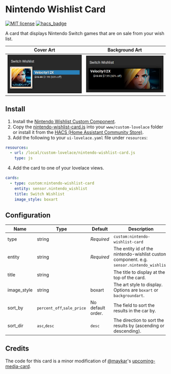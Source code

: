 # Nintendo Wishlist Card

[![MIT license](https://img.shields.io/badge/License-MIT-blue.svg)](LICENSE) [![hacs_badge](https://img.shields.io/badge/HACS-Default-orange.svg)](https://github.com/custom-components/hacs)

A card that displays Nintendo Switch games that are on sale from your wish list.

| Cover Art                                                                                                               | Background Art                                                                                                                    |
| ----------------------------------------------------------------------------------------------------------------------- | --------------------------------------------------------------------------------------------------------------------------------- |
| <img src="https://github.com/custom-cards/nintendo-wishlist-card/raw/master/cover-art.png" alt="Cover Art" width="300"> | <img src="https://github.com/custom-cards/nintendo-wishlist-card/raw/master/background-art.png" alt="Background Art" width="300"> |

## Install

1. Install the [Nintendo Wishlist Custom Component](https://github.com/custom-components/sensor.nintendo_wishlist).
2. Copy the [nintendo-wishlist-card.js](https://raw.githubusercontent.com/custom-cards/nintendo-wishlist-card/master/nintendo-wishlist-card.js) into your `www/custom-lovelace` folder or install it
   from the [HACS (Home Assistant Community Store)](https://custom-components.github.io/hacs/).
3. Add the following to your `ui-lovelace.yaml` file under `resources`:

```yaml
resources:
  - url: /local/custom-lovelace/nintendo-wishlist-card.js
    type: js
```

4. Add the card to one of your lovelace views.

```yaml
cards:
  - type: custom:nintendo-wishlist-card
    entity: sensor.nintendo_wishlist
    title: Switch Wishlist
    image_style: boxart
```

## Configuration

| Name        | Type                       | Default           | Description                                                                              |
| ----------- | -------------------------- | ----------------- | ---------------------------------------------------------------------------------------- |
| type        | string                     | _Required_        | `custom:nintendo-wishlist-card`                                                          |
| entity      | string                     | _Required_        | The entity id of the nintendo-wishlist custom component. e.g. `sensor.nintendo_wishlist` |
| title       | string                     |                   | The title to display at the top of the card.                                             |
| image_style | string                     | boxart            | The art style to display. Options are `boxart` or `backgroundart`.                       |
| sort_by     | `percent_off`,`sale_price` | No default order. | The field to sort the results in the car by.                                             |
| sort_dir    | `asc`,`desc`               | `desc`            | The direction to sort the results by (ascending or descending).                          |

## Credits

The code for this card is a minor modification of [@maykar](https://github.com/maykar)'s
[upcoming-media-card](https://github.com/custom-cards/upcoming-media-card).
